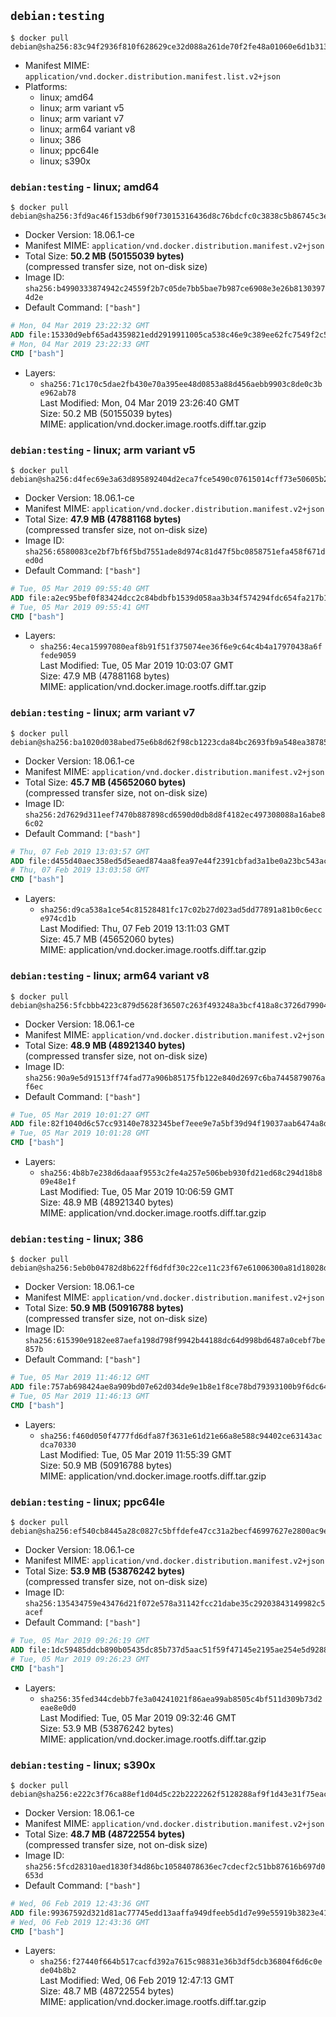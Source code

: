 ## `debian:testing`

```console
$ docker pull debian@sha256:83c94f2936f810f628629ce32d088a261de70f2fe48a01060e6d1b313f3dfc98
```

-	Manifest MIME: `application/vnd.docker.distribution.manifest.list.v2+json`
-	Platforms:
	-	linux; amd64
	-	linux; arm variant v5
	-	linux; arm variant v7
	-	linux; arm64 variant v8
	-	linux; 386
	-	linux; ppc64le
	-	linux; s390x

### `debian:testing` - linux; amd64

```console
$ docker pull debian@sha256:3fd9ac46f153db6f90f73015316436d8c76bdcfc0c3838c5b86745c3e86e0f9f
```

-	Docker Version: 18.06.1-ce
-	Manifest MIME: `application/vnd.docker.distribution.manifest.v2+json`
-	Total Size: **50.2 MB (50155039 bytes)**  
	(compressed transfer size, not on-disk size)
-	Image ID: `sha256:b4990333874942c24559f2b7c05de7bb5bae7b987ce6908e3e26b81303974d2e`
-	Default Command: `["bash"]`

```dockerfile
# Mon, 04 Mar 2019 23:22:32 GMT
ADD file:15330d9ebf65ad4359821edd2919911005ca538c46e9c389ee62fc7549f2c50a in / 
# Mon, 04 Mar 2019 23:22:33 GMT
CMD ["bash"]
```

-	Layers:
	-	`sha256:71c170c5dae2fb430e70a395ee48d0853a88d456aebb9903c8de0c3be962ab78`  
		Last Modified: Mon, 04 Mar 2019 23:26:40 GMT  
		Size: 50.2 MB (50155039 bytes)  
		MIME: application/vnd.docker.image.rootfs.diff.tar.gzip

### `debian:testing` - linux; arm variant v5

```console
$ docker pull debian@sha256:d4fec69e3a63d895892404d2eca7fce5490c07615014cff73e50605b2a6992c5
```

-	Docker Version: 18.06.1-ce
-	Manifest MIME: `application/vnd.docker.distribution.manifest.v2+json`
-	Total Size: **47.9 MB (47881168 bytes)**  
	(compressed transfer size, not on-disk size)
-	Image ID: `sha256:6580083ce2bf7bf6f5bd7551ade8d974c81d47f5bc0858751efa458f671ded0d`
-	Default Command: `["bash"]`

```dockerfile
# Tue, 05 Mar 2019 09:55:40 GMT
ADD file:a2ec95bef0f83424dcc2c84bdbfb1539d058aa3b34f574294fdc654fa217b1e9 in / 
# Tue, 05 Mar 2019 09:55:41 GMT
CMD ["bash"]
```

-	Layers:
	-	`sha256:4eca15997080eaf8b91f51f375074ee36f6e9c64c4b4a17970438a6ffede9059`  
		Last Modified: Tue, 05 Mar 2019 10:03:07 GMT  
		Size: 47.9 MB (47881168 bytes)  
		MIME: application/vnd.docker.image.rootfs.diff.tar.gzip

### `debian:testing` - linux; arm variant v7

```console
$ docker pull debian@sha256:ba1020d038abed75e6b8d62f98cb1223cda84bc2693fb9a548ea38785c1770af
```

-	Docker Version: 18.06.1-ce
-	Manifest MIME: `application/vnd.docker.distribution.manifest.v2+json`
-	Total Size: **45.7 MB (45652060 bytes)**  
	(compressed transfer size, not on-disk size)
-	Image ID: `sha256:2d7629d311eef7470b887898cd6590d0db8d8f4182ec497308088a16abe86c02`
-	Default Command: `["bash"]`

```dockerfile
# Thu, 07 Feb 2019 13:03:57 GMT
ADD file:d455d40aec358ed5d5eaed874aa8fea97e44f2391cbfad3a1be0a23bc543ac6c in / 
# Thu, 07 Feb 2019 13:03:58 GMT
CMD ["bash"]
```

-	Layers:
	-	`sha256:d9ca538a1ce54c81528481fc17c02b27d023ad5dd77891a81b0c6ecce974cd1b`  
		Last Modified: Thu, 07 Feb 2019 13:11:03 GMT  
		Size: 45.7 MB (45652060 bytes)  
		MIME: application/vnd.docker.image.rootfs.diff.tar.gzip

### `debian:testing` - linux; arm64 variant v8

```console
$ docker pull debian@sha256:5fcbbb4223c879d5628f36507c263f493248a3bcf418a8c3726d799045715e14
```

-	Docker Version: 18.06.1-ce
-	Manifest MIME: `application/vnd.docker.distribution.manifest.v2+json`
-	Total Size: **48.9 MB (48921340 bytes)**  
	(compressed transfer size, not on-disk size)
-	Image ID: `sha256:90a9e5d91513ff74fad77a906b85175fb122e840d2697c6ba7445879076af6ec`
-	Default Command: `["bash"]`

```dockerfile
# Tue, 05 Mar 2019 10:01:27 GMT
ADD file:82f1040d6c57cc93140e7832345bef7eee9e7a5bf39d94f19037aab6474a8d5e in / 
# Tue, 05 Mar 2019 10:01:28 GMT
CMD ["bash"]
```

-	Layers:
	-	`sha256:4b8b7e238d6daaaf9553c2fe4a257e506beb930fd21ed68c294d18b809e48e1f`  
		Last Modified: Tue, 05 Mar 2019 10:06:59 GMT  
		Size: 48.9 MB (48921340 bytes)  
		MIME: application/vnd.docker.image.rootfs.diff.tar.gzip

### `debian:testing` - linux; 386

```console
$ docker pull debian@sha256:5eb0b04782d8b622ff6dfdf30c22ce11c23f67e61006300a81d18028d2c2eb39
```

-	Docker Version: 18.06.1-ce
-	Manifest MIME: `application/vnd.docker.distribution.manifest.v2+json`
-	Total Size: **50.9 MB (50916788 bytes)**  
	(compressed transfer size, not on-disk size)
-	Image ID: `sha256:615390e9182ee87aefa198d798f9942b44188dc64d998bd6487a0cebf7be857b`
-	Default Command: `["bash"]`

```dockerfile
# Tue, 05 Mar 2019 11:46:12 GMT
ADD file:757ab698424ae8a909bd07e62d034de9e1b8e1f8ce78bd79393100b9f6dc64ec in / 
# Tue, 05 Mar 2019 11:46:13 GMT
CMD ["bash"]
```

-	Layers:
	-	`sha256:f460d050f4777fd6dfa87f3631e61d21e66a8e588c94402ce63143acdca70330`  
		Last Modified: Tue, 05 Mar 2019 11:55:39 GMT  
		Size: 50.9 MB (50916788 bytes)  
		MIME: application/vnd.docker.image.rootfs.diff.tar.gzip

### `debian:testing` - linux; ppc64le

```console
$ docker pull debian@sha256:ef540cb8445a28c0827c5bffdefe47cc31a2becf46997627e2800ac9e99a6614
```

-	Docker Version: 18.06.1-ce
-	Manifest MIME: `application/vnd.docker.distribution.manifest.v2+json`
-	Total Size: **53.9 MB (53876242 bytes)**  
	(compressed transfer size, not on-disk size)
-	Image ID: `sha256:135434759e43476d21f072e578a31142fcc21dabe35c29203843149982c5acef`
-	Default Command: `["bash"]`

```dockerfile
# Tue, 05 Mar 2019 09:26:19 GMT
ADD file:1dc59485ddcb890b05435dc85b737d5aac51f59f47145e2195ae254e5d9288ca in / 
# Tue, 05 Mar 2019 09:26:23 GMT
CMD ["bash"]
```

-	Layers:
	-	`sha256:35fed344cdebb7fe3a04241021f86aea99ab8505c4bf511d309b73d2eae8e0d0`  
		Last Modified: Tue, 05 Mar 2019 09:32:46 GMT  
		Size: 53.9 MB (53876242 bytes)  
		MIME: application/vnd.docker.image.rootfs.diff.tar.gzip

### `debian:testing` - linux; s390x

```console
$ docker pull debian@sha256:e222c3f76ca88ef1d04d5c22b2222262f5128288af9f1d43e31f75eac53a3cc1
```

-	Docker Version: 18.06.1-ce
-	Manifest MIME: `application/vnd.docker.distribution.manifest.v2+json`
-	Total Size: **48.7 MB (48722554 bytes)**  
	(compressed transfer size, not on-disk size)
-	Image ID: `sha256:5fcd28310aed1830f34d86bc10584078636ec7cdecf2c51bb87616b697d0653d`
-	Default Command: `["bash"]`

```dockerfile
# Wed, 06 Feb 2019 12:43:36 GMT
ADD file:99367592d321d81ac77745edd13aaffa949dfeeb5d1d7e99e55919b3823e41dd in / 
# Wed, 06 Feb 2019 12:43:36 GMT
CMD ["bash"]
```

-	Layers:
	-	`sha256:f27440f664b517cacfd392a7615c98831e36b3df5dcb36804f6d6c0ede04b8b2`  
		Last Modified: Wed, 06 Feb 2019 12:47:13 GMT  
		Size: 48.7 MB (48722554 bytes)  
		MIME: application/vnd.docker.image.rootfs.diff.tar.gzip
